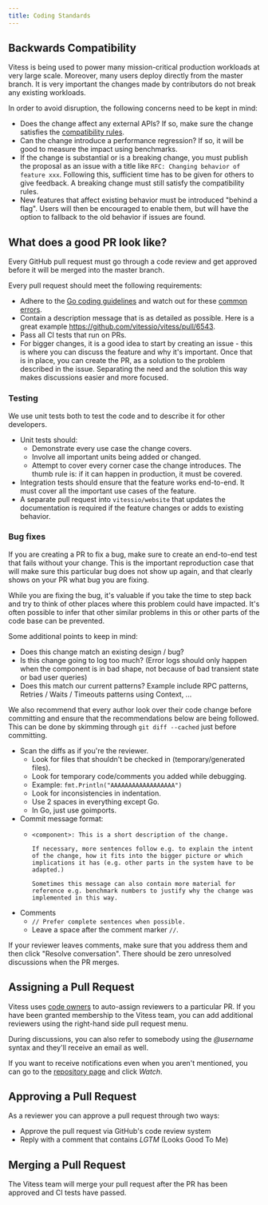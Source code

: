 ```yaml
---
title: Coding Standards
---
```


## Backwards Compatibility

Vitess is being used to power many mission-critical production workloads at very large scale. 
Moreover, many users deploy directly from the master branch. 
It is very important the changes made by contributors do not break any existing workloads.

In order to avoid disruption, the following concerns need to be kept in mind:
* Does the change affect any external APIs? If so, make sure the change satisfies the [compatibility rules](https://github.com/vitessio/enhancements/blob/master/veps/vep-3.md).
* Can the change introduce a performance regression? If so, it will be good to measure the impact using benchmarks.
* If the change is substantial or is a breaking change, you must publish the proposal as an issue with a title like `RFC: Changing behavior of feature xxx`. Following this, sufficient time has to be given for others to give feedback. A breaking change must still satisfy the compatibility rules.
* New features that affect existing behavior must be introduced "behind a flag". Users will then be encouraged to enable them, but will have the option to fallback to the old behavior if issues are found.

## What does a good PR look like?

Every GitHub pull request must go through a code review and get approved before it will be merged into the master branch.

Every pull request should meet the following requirements:
* Adhere to the [Go coding guidelines](https://golang.org/doc/effective_go.html) and watch out for these [common errors](https://github.com/golang/go/wiki/CodeReviewComments).
* Contain a description message that is as detailed as possible. Here is a great example https://github.com/vitessio/vitess/pull/6543.
* Pass all CI tests that run on PRs.
* For bigger changes, it is a good idea to start by creating an issue - this is where you can discuss the feature and why it's important.
Once that is in place, you can create the PR, as a solution to the problem described in the issue. Separating the need and the solution this way makes discussions easier and more focused.

### Testing

We use unit tests both to test the code and to describe it for other developers. 

* Unit tests should:
  * Demonstrate every use case the change covers.
  * Involve all important units being added or changed.
  * Attempt to cover every corner case the change introduces. 
  The thumb rule is: if it can happen in production, it must be covered.
* Integration tests should ensure that the feature works end-to-end. 
It must cover all the important use cases of the feature.
* A separate pull request into `vitessio/website` that updates the documentation is required if the feature changes or adds to existing behavior.

### Bug fixes

If you are creating a PR to fix a bug, make sure to create an end-to-end test that fails without your change.
This is the important reproduction case that will make sure this particular bug does not show up again, and that clearly shows on your PR what bug you are fixing.

While you are fixing the bug, it's valuable if you take the time to step back and try to think of other places where this problem could have impacted. 
It's often possible to infer that other similar problems in this or other parts of the code base can be prevented.

Some additional points to keep in mind:
*   Does this change match an existing design / bug?
*   Is this change going to log too much? (Error logs should only happen when
    the component is in bad shape, not because of bad transient state or bad
    user queries)
*   Does this match our current patterns? Example include RPC patterns,
    Retries / Waits / Timeouts patterns using Context, ...

We also recommend that every author look over their code change before committing and ensure that the recommendations below are being followed. This can be done by skimming through `git diff --cached` just before committing.

*   Scan the diffs as if you're the reviewer.
    *   Look for files that shouldn't be checked in (temporary/generated files).
    *   Look for temporary code/comments you added while debugging.
       *   Example: `fmt.Println("AAAAAAAAAAAAAAAAAA")`
    *   Look for inconsistencies in indentation.
       *   Use 2 spaces in everything except Go.
       *   In Go, just use goimports.
*   Commit message format:
    *   ```
        <component>: This is a short description of the change.

        If necessary, more sentences follow e.g. to explain the intent of the change, how it fits into the bigger picture or which implications it has (e.g. other parts in the system have to be adapted.)

        Sometimes this message can also contain more material for reference e.g. benchmark numbers to justify why the change was implemented in this way.
        ```
*   Comments
    *   `// Prefer complete sentences when possible.`
    *   Leave a space after the comment marker `//`.

If your reviewer leaves comments, make sure that you address them and then click "Resolve conversation". There should be zero unresolved discussions when the PR merges.

## Assigning a Pull Request

Vitess uses [code owners](https://github.blog/2017-07-06-introducing-code-owners/) to auto-assign reviewers to a particular PR. If you have been granted membership to the Vitess team, you can add additional reviewers using the right-hand side pull request menu.

During discussions, you can also refer to somebody using the *@username* syntax and they'll receive an email as well.

If you want to receive notifications even when you aren't mentioned, you can go to the [repository page](https://github.com/vitessio/vitess) and click *Watch*.

## Approving a Pull Request

As a reviewer you can approve a pull request through two ways:

* Approve the pull request via GitHub's code review system
* Reply with a comment that contains *LGTM*  (Looks Good To Me)

## Merging a Pull Request

The Vitess team will merge your pull request after the PR has been approved and CI tests have passed.
